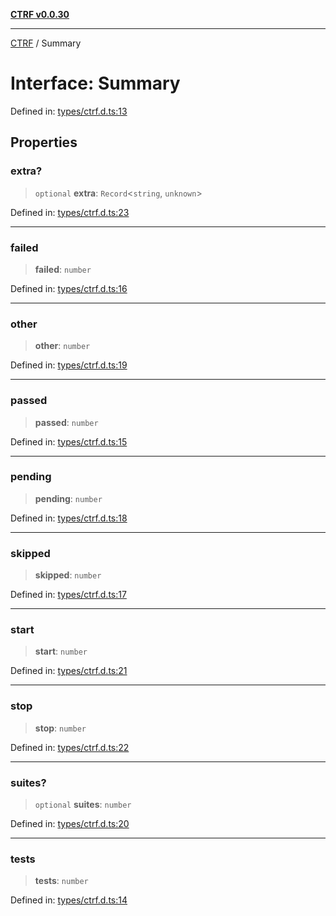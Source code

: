 [**CTRF v0.0.30**](../README.md)

***

[CTRF](../README.md) / Summary

# Interface: Summary

Defined in: [types/ctrf.d.ts:13](https://github.com/ctrf-io/slack-ctrf/blob/main/src/types/ctrf.d.ts#L13)

## Properties

### extra?

> `optional` **extra**: `Record`\<`string`, `unknown`\>

Defined in: [types/ctrf.d.ts:23](https://github.com/ctrf-io/slack-ctrf/blob/main/src/types/ctrf.d.ts#L23)

***

### failed

> **failed**: `number`

Defined in: [types/ctrf.d.ts:16](https://github.com/ctrf-io/slack-ctrf/blob/main/src/types/ctrf.d.ts#L16)

***

### other

> **other**: `number`

Defined in: [types/ctrf.d.ts:19](https://github.com/ctrf-io/slack-ctrf/blob/main/src/types/ctrf.d.ts#L19)

***

### passed

> **passed**: `number`

Defined in: [types/ctrf.d.ts:15](https://github.com/ctrf-io/slack-ctrf/blob/main/src/types/ctrf.d.ts#L15)

***

### pending

> **pending**: `number`

Defined in: [types/ctrf.d.ts:18](https://github.com/ctrf-io/slack-ctrf/blob/main/src/types/ctrf.d.ts#L18)

***

### skipped

> **skipped**: `number`

Defined in: [types/ctrf.d.ts:17](https://github.com/ctrf-io/slack-ctrf/blob/main/src/types/ctrf.d.ts#L17)

***

### start

> **start**: `number`

Defined in: [types/ctrf.d.ts:21](https://github.com/ctrf-io/slack-ctrf/blob/main/src/types/ctrf.d.ts#L21)

***

### stop

> **stop**: `number`

Defined in: [types/ctrf.d.ts:22](https://github.com/ctrf-io/slack-ctrf/blob/main/src/types/ctrf.d.ts#L22)

***

### suites?

> `optional` **suites**: `number`

Defined in: [types/ctrf.d.ts:20](https://github.com/ctrf-io/slack-ctrf/blob/main/src/types/ctrf.d.ts#L20)

***

### tests

> **tests**: `number`

Defined in: [types/ctrf.d.ts:14](https://github.com/ctrf-io/slack-ctrf/blob/main/src/types/ctrf.d.ts#L14)
